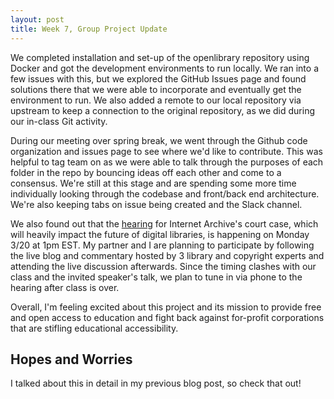 ```yaml
---
layout: post
title: Week 7, Group Project Update 
---
```


We completed installation and set-up of the openlibrary repository using Docker and got the development environments to run locally. We ran into a few issues with this, but we explored the GitHub Issues page and found solutions there that we were able to incorporate and eventually get the environment to run. We also added a remote to our local repository via upstream to keep a connection to the original repository, as we did during our in-class Git activity. 

During our meeting over spring break, we went through the Github code organization and issues page to see where we'd like to contribute. This was helpful to tag team on as we were able to talk through the purposes of each folder in the repo by bouncing ideas off each other and come to a consensus. We're still at this stage and are spending some more time individually looking through the codebase and front/back end architecture. We're also keeping tabs on issue being created and the Slack channel. 

We also found out that the [hearing](https://blog.archive.org/2023/03/17/heres-how-to-participate-in-mondays-oral-arguments/) for Internet Archive's court case, which will heavily impact the future of digital libraries, is happening on Monday 3/20 at 1pm EST. My partner and I are planning to participate by following the live blog and commentary hosted by 3 library and copyright experts and attending the live discussion afterwards. Since the timing clashes with our class and the invited speaker's talk, we plan to tune in via phone to the hearing after class is over. 

Overall, I'm feeling excited about this project and its mission to provide free and open access to education and fight back against for-profit corporations that are stifling educational accessibility. 

## Hopes and Worries 
I talked about this in detail in my previous blog post, so check that out! 



